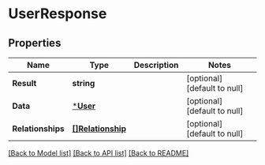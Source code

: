 # UserResponse

## Properties
Name | Type | Description | Notes
------------ | ------------- | ------------- | -------------
**Result** | **string** |  | [optional] [default to null]
**Data** | [***User**](User.md) |  | [optional] [default to null]
**Relationships** | [**[]Relationship**](Relationship.md) |  | [optional] [default to null]

[[Back to Model list]](../README.md#documentation-for-models) [[Back to API list]](../README.md#documentation-for-api-endpoints) [[Back to README]](../README.md)

